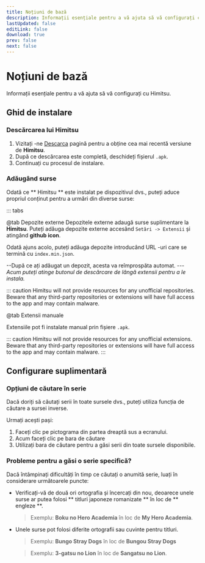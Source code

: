 ```yaml
---
title: Noțiuni de bază
description: Informații esențiale pentru a vă ajuta să vă configurați cu Himitsu.
lastUpdated: false
editLink: false
download: true
prev: false
next: false
---
```




# Noțiuni de bază

Informații esențiale pentru a vă ajuta să vă configurați cu Himitsu.

## Ghid de instalare

### Descărcarea lui Himitsu

1. Vizitați -ne [Descarca](/download/) pagină pentru a obține cea mai recentă versiune de **Himitsu**.
2. După ce descărcarea este completă, deschideți fișierul `.apk`.
3. Continuați cu procesul de instalare.

### Adăugând surse

Odată ce ** Himitsu ** este instalat pe dispozitivul dvs., puteți aduce propriul conținut pentru a urmări din diverse surse:


::: tabs

@tab Depozite externe
Depozitele externe adaugă surse suplimentare la **Himitsu**. Puteți adăuga depozite externe accesând ``Setări -> Extensii`` și atingând **github icon**.

Odată ajuns acolo, puteți adăuga depozite introducând URL -uri care se termină cu `index.min.json`.

--După ce ați adăugat un depozit, acesta va reîmprospăta automat.
---*Acum puteți atinge butonul de descărcare de lângă extensii pentru a le instala.*

::: caution
Himitsu will not provide resources for any unofficial repositories. Beware that any third-party repositories or extensions will have full access to the app and may contain malware.

@tab Extensii manuale

Extensiile pot fi instalate manual prin fișiere `.apk`.

::: caution
Himitsu will not provide resources for any unofficial extensions. Beware that any third-party repositories or extensions will have full access to the app and may contain malware.
:::

## Configurare suplimentară

### Opțiuni de căutare în serie

Dacă doriți să căutați serii în toate sursele dvs., puteți utiliza funcția de căutare a sursei inverse.

Urmați acești pași:

1. Faceți clic pe pictograma din partea dreaptă sus a ecranului.
1. Acum faceți clic pe bara de căutare
1. Utilizați bara de căutare pentru a găsi serii din toate sursele disponibile.

### Probleme pentru a găsi o serie specifică?

Dacă întâmpinați dificultăți în timp ce căutați o anumită serie, luați în considerare următoarele puncte:

* Verificați-vă de două ori ortografia și încercați din nou, deoarece unele surse ar putea folosi ** titluri japoneze romanizate ** în loc de ** engleze **.
  > Exemplu: **Boku no Hero Academia** în loc de **My Hero Academia**.

* Unele surse pot folosi diferite ortografii sau cuvinte pentru titluri.
  > Exemplu: **Bungo Stray Dogs** în loc de **Bungou Stray Dogs**

  > Exemplu: **3-gatsu no Lion** în loc de **Sangatsu no Lion**.

